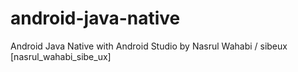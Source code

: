 # android-java-native
 Android Java Native with Android Studio by Nasrul Wahabi / sibeux [nasrul_wahabi_sibe_ux]
